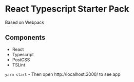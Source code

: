 # React Typescript Starter Pack

Based on Webpack

## Components

* React
* Typescript
* PostCSS
* TSLint

`yarn start` - Then open http://localhost:3000/ to see app